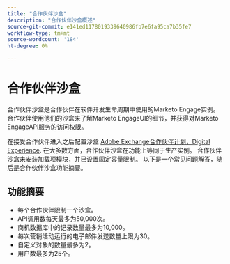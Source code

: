 ```yaml
---
title: "合作伙伴沙盒"
description: "合作伙伴沙盒概述"
source-git-commit: e141ed1178019339640986fb7e6fa95ca7b35fe7
workflow-type: tm+mt
source-wordcount: '184'
ht-degree: 0%

---
```



# 合作伙伴沙盒

合作伙伴沙盒是合作伙伴在软件开发生命周期中使用的Marketo Engage实例。 合作伙伴使用他们的沙盒来了解Marketo EngageUI的细节，并获得对Marketo EngageAPI服务的访问权限。

在接受合作伙伴进入之后配置沙盒 [Adobe Exchange合作伙伴计划，Digital Experience](http://partners.adobe.com/technologyprogram/experiencecloud.html). 在大多数方面，合作伙伴沙盒在功能上等同于生产实例。 合作伙伴沙盒未安装加载项模块，并已设置固定容量限制。 以下是一个常见问题解答，随后是合作伙伴沙盒功能摘要。

## 功能摘要

- 每个合作伙伴限制一个沙盒。
- API调用数每天最多为50,000次。
- 商机数据库中的记录数量最多为10,000。
- 每次营销活动运行的电子邮件发送数量上限为30。
- 自定义对象的数量最多为2。
- 用户数最多为25个。
